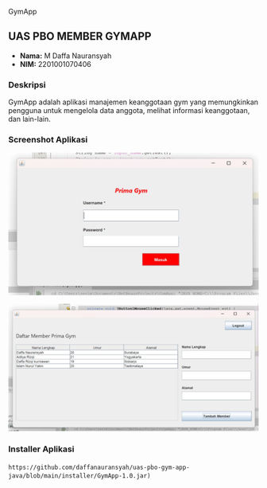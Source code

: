  GymApp

## UAS PBO MEMBER GYMAPP

- **Nama:** M Daffa Nauransyah
- **NIM:** 2201001070406

### Deskripsi
GymApp adalah aplikasi manajemen keanggotaan gym yang memungkinkan pengguna untuk mengelola data anggota, melihat informasi keanggotaan, dan lain-lain.

### Screenshot Aplikasi
![Screenshot Aplikasi Login](https://raw.githubusercontent.com/daffanauransyah/uas-pbo-gym-app-java/main/screenshot/1.jpg)

![Scrennshoot Aplikasi Dashboard](https://github.com/daffanauransyah/uas-pbo-gym-app-java/blob/main/screenshot/2.jpg)

### Installer Aplikasi
```https://github.com/daffanauransyah/uas-pbo-gym-app-java/blob/main/installer/GymApp-1.0.jar)```
